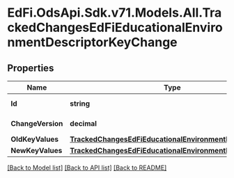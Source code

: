 # EdFi.OdsApi.Sdk.v71.Models.All.TrackedChangesEdFiEducationalEnvironmentDescriptorKeyChange

## Properties

Name | Type | Description | Notes
------------ | ------------- | ------------- | -------------
**Id** | **string** | Resource identifier | [optional] 
**ChangeVersion** | **decimal** | Change version | [optional] 
**OldKeyValues** | [**TrackedChangesEdFiEducationalEnvironmentDescriptorKey**](TrackedChangesEdFiEducationalEnvironmentDescriptorKey.md) |  | [optional] 
**NewKeyValues** | [**TrackedChangesEdFiEducationalEnvironmentDescriptorKey**](TrackedChangesEdFiEducationalEnvironmentDescriptorKey.md) |  | [optional] 

[[Back to Model list]](../../README.md#documentation-for-models) [[Back to API list]](../../README.md#documentation-for-api-endpoints) [[Back to README]](../../README.md)

